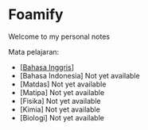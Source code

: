 # Foamify
Welcome to my personal notes

Mata pelajaran:
- [[Bahasa Inggris](UM/SIMAK%20UI/ENG/SIMAK%202019%20ENG.md)]
- [Bahasa Indonesia] Not yet available
- [Matdas] Not yet available
- [Matipa] Not yet available
- [Fisika] Not yet available
- [Kimia] Not yet available
- [Biologi] Not yet available
